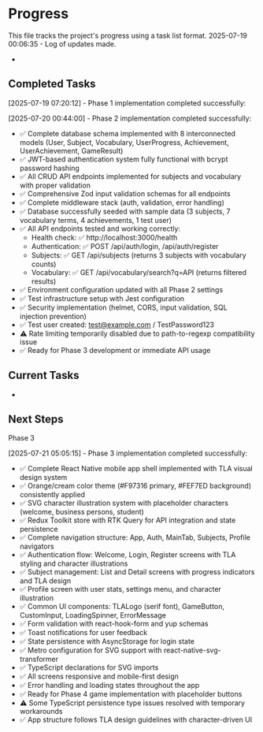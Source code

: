 # Progress

This file tracks the project's progress using a task list format.
2025-07-19 00:06:35 - Log of updates made.

*

## Completed Tasks


[2025-07-19 07:20:12] - Phase 1 implementation completed successfully:


[2025-07-20 00:44:00] - Phase 2 implementation completed successfully:
- ✅ Complete database schema implemented with 8 interconnected models (User, Subject, Vocabulary, UserProgress, Achievement, UserAchievement, GameResult)
- ✅ JWT-based authentication system fully functional with bcrypt password hashing
- ✅ All CRUD API endpoints implemented for subjects and vocabulary with proper validation
- ✅ Comprehensive Zod input validation schemas for all endpoints
- ✅ Complete middleware stack (auth, validation, error handling)
- ✅ Database successfully seeded with sample data (3 subjects, 7 vocabulary terms, 4 achievements, 1 test user)
- ✅ All API endpoints tested and working correctly:
  * Health check: ✅ http://localhost:3000/health
  * Authentication: ✅ POST /api/auth/login, /api/auth/register
  * Subjects: ✅ GET /api/subjects (returns 3 subjects with vocabulary counts)
  * Vocabulary: ✅ GET /api/vocabulary/search?q=API (returns filtered results)
- ✅ Environment configuration updated with all Phase 2 settings
- ✅ Test infrastructure setup with Jest configuration
- ✅ Security implementation (helmet, CORS, input validation, SQL injection prevention)
- ✅ Test user created: test@example.com / TestPassword123
- ⚠️ Rate limiting temporarily disabled due to path-to-regexp compatibility issue
- ✅ Ready for Phase 3 development or immediate API usage


## Current Tasks

*   

## Next Steps

Phase 3

[2025-07-21 05:05:15] - Phase 3 implementation completed successfully:
- ✅ Complete React Native mobile app shell implemented with TLA visual design system
- ✅ Orange/cream color theme (#F97316 primary, #FEF7ED background) consistently applied
- ✅ SVG character illustration system with placeholder characters (welcome, business persons, student)
- ✅ Redux Toolkit store with RTK Query for API integration and state persistence
- ✅ Complete navigation structure: App, Auth, MainTab, Subjects, Profile navigators
- ✅ Authentication flow: Welcome, Login, Register screens with TLA styling and character illustrations
- ✅ Subject management: List and Detail screens with progress indicators and TLA design
- ✅ Profile screen with user stats, settings menu, and character illustration
- ✅ Common UI components: TLALogo (serif font), GameButton, CustomInput, LoadingSpinner, ErrorMessage
- ✅ Form validation with react-hook-form and yup schemas
- ✅ Toast notifications for user feedback
- ✅ State persistence with AsyncStorage for login state
- ✅ Metro configuration for SVG support with react-native-svg-transformer
- ✅ TypeScript declarations for SVG imports
- ✅ All screens responsive and mobile-first design
- ✅ Error handling and loading states throughout the app
- ✅ Ready for Phase 4 game implementation with placeholder buttons
- ⚠️ Some TypeScript persistence type issues resolved with temporary workarounds
- ✅ App structure follows TLA design guidelines with character-driven UI